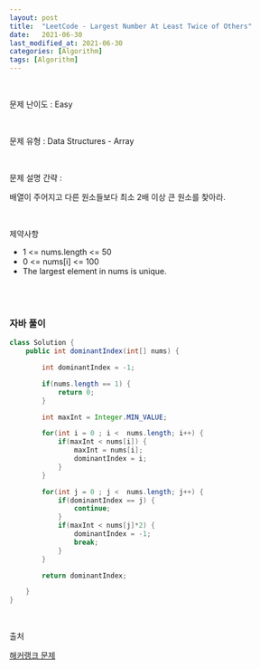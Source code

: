 ```yaml
---
layout: post
title:  "LeetCode - Largest Number At Least Twice of Others"
date:   2021-06-30
last_modified_at: 2021-06-30
categories: [Algorithm]
tags: [Algorithm]
---
```


<br/>

문제 난이도 : Easy

<br/>

문제 유형 : Data Structures - Array

<br/>

문제 설명 간략 :    

배열이 주어지고 다른 원소들보다 최소 2배 이상 큰 원소를 찾아라. 


<br/>

제약사항

- 1 <= nums.length <= 50
- 0 <= nums[i] <= 100
- The largest element in nums is unique.

<br/>
   

<br/>

### 자바 풀이

```java
class Solution {
    public int dominantIndex(int[] nums) {

        int dominantIndex = -1;

        if(nums.length == 1) {
            return 0;
        }

        int maxInt = Integer.MIN_VALUE;

        for(int i = 0 ; i <  nums.length; i++) {
            if(maxInt < nums[i]) {
                maxInt = nums[i];
                dominantIndex = i;
            }
        }

        for(int j = 0 ; j <  nums.length; j++) {
            if(dominantIndex == j) {
                continue;
            }
            if(maxInt < nums[j]*2) {
                dominantIndex = -1;
                break;
            }
        }

        return dominantIndex;

    }
}


```

<br/>

출처

[해커랭크 문제](https://leetcode.com/problems/largest-number-at-least-twice-of-others/)